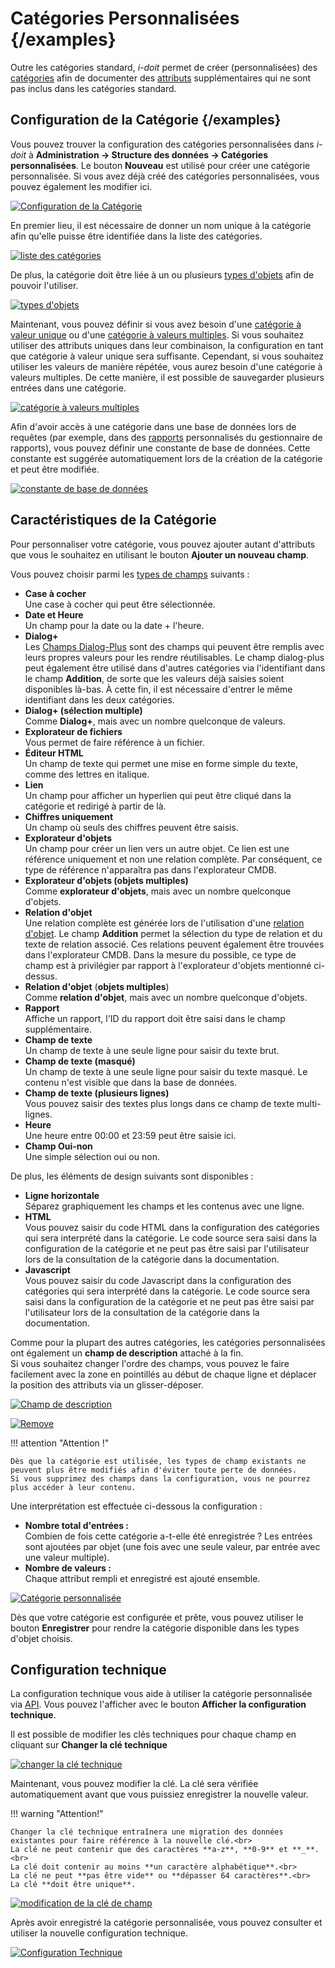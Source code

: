 # Catégories Personnalisées {/examples}

Outre les catégories standard, _i-doit_ permet de créer (personnalisées) des [catégories](structure-of-the-it-documentation.md) afin de documenter des [attributs](./structure-of-the-it-documentation.md) supplémentaires qui ne sont pas inclus dans les catégories standard.

## Configuration de la Catégorie {/examples}

Vous pouvez trouver la configuration des catégories personnalisées dans _i-doit_ à **Administration → Structure des données → Catégories personnalisées**. Le bouton **Nouveau** est utilisé pour créer une catégorie personnalisée. Si vous avez déjà créé des catégories personnalisées, vous pouvez également les modifier ici.

[![Configuration de la Catégorie](../assets/images/en/basics/custom-categories/1-cc.png)](../assets/images/en/basics/custom-categories/1-cc.png)

En premier lieu, il est nécessaire de donner un nom unique à la catégorie afin qu'elle puisse être identifiée dans la liste des catégories.

[![liste des catégories](../assets/images/en/basics/custom-categories/2-cc.png)](../assets/images/en/basics/custom-categories/2-cc.png)

De plus, la catégorie doit être liée à un ou plusieurs [types d'objets](structure-of-the-it-documentation.md) afin de pouvoir l'utiliser.

[![types d'objets](../assets/images/en/basics/custom-categories/3-cc.png)](../assets/images/en/basics/custom-categories/3-cc.png)

Maintenant, vous pouvez définir si vous avez besoin d'une [catégorie à valeur unique](structure-of-the-it-documentation.md) ou d'une [catégorie à valeurs multiples](structure-of-the-it-documentation.md). Si vous souhaitez utiliser des attributs uniques dans leur combinaison, la configuration en tant que catégorie à valeur unique sera suffisante. Cependant, si vous souhaitez utiliser les valeurs de manière répétée, vous aurez besoin d'une catégorie à valeurs multiples. De cette manière, il est possible de sauvegarder plusieurs entrées dans une catégorie.

[![catégorie à valeurs multiples](../assets/images/en/basics/custom-categories/4-cc.png)](../assets/images/en/basics/custom-categories/4-cc.png)

Afin d'avoir accès à une catégorie dans une base de données lors de requêtes (par exemple, dans des [rapports](../evaluation/report-manager.md) personnalisés du gestionnaire de rapports), vous pouvez définir une constante de base de données. Cette constante est suggérée automatiquement lors de la création de la catégorie et peut être modifiée.

[![constante de base de données](../assets/images/en/basics/custom-categories/5-cc.png)](../assets/images/en/basics/custom-categories/5-cc.png)

## Caractéristiques de la Catégorie

Pour personnaliser votre catégorie, vous pouvez ajouter autant d'attributs que vous le souhaitez en utilisant le bouton **Ajouter un nouveau champ**.

Vous pouvez choisir parmi les [types de champs](./attribute-fields.md) suivants :

- **Case à cocher**<br>
    Une case à cocher qui peut être sélectionnée.
- **Date et Heure**<br>
    Un champ pour la date ou la date + l'heure.
- **Dialog+**<br>
    Les [Champs Dialog-Plus](./dialog-admin.md) sont des champs qui peuvent être remplis avec leurs propres valeurs pour les rendre réutilisables. Le champ dialog-plus peut également être utilisé dans d'autres catégories via l'identifiant dans le champ **Addition**, de sorte que les valeurs déjà saisies soient disponibles là-bas. À cette fin, il est nécessaire d'entrer le même identifiant dans les deux catégories.
- **Dialog+ (sélection multiple)**<br>
    Comme **Dialog+**, mais avec un nombre quelconque de valeurs.
- **Explorateur de fichiers**<br>
    Vous permet de faire référence à un fichier.
- **Éditeur HTML**<br>
    Un champ de texte qui permet une mise en forme simple du texte, comme des lettres en italique.
- **Lien**<br>
    Un champ pour afficher un hyperlien qui peut être cliqué dans la catégorie et redirigé à partir de là.
- **Chiffres uniquement**<br>
    Un champ où seuls des chiffres peuvent être saisis.
- **Explorateur d'objets**<br>
    Un champ pour créer un lien vers un autre objet. Ce lien est une référence uniquement et non une relation complète. Par conséquent, ce type de référence n'apparaîtra pas dans l'explorateur CMDB.
- **Explorateur d'objets (objets multiples)**<br>
    Comme **explorateur d'objets**, mais avec un nombre quelconque d'objets.
- **Relation d'objet**<br>
    Une relation complète est générée lors de l'utilisation d'une [relation d'objet](./object-relations.md). Le champ **Addition** permet la sélection du type de relation et du texte de relation associé. Ces relations peuvent également être trouvées dans l'explorateur CMDB. Dans la mesure du possible, ce type de champ est à privilégier par rapport à l'explorateur d'objets mentionné ci-dessus.
- **Relation d'objet** (**objets multiples**)<br>
    Comme **relation d'objet**, mais avec un nombre quelconque d'objets.
- **Rapport**<br>
    Affiche un rapport, l'ID du rapport doit être saisi dans le champ supplémentaire.
- **Champ de texte**<br>
    Un champ de texte à une seule ligne pour saisir du texte brut.
- **Champ de texte (masqué)**<br>
    Un champ de texte à une seule ligne pour saisir du texte masqué. Le contenu n'est visible que dans la base de données.
- **Champ de texte (plusieurs lignes)**<br>
    Vous pouvez saisir des textes plus longs dans ce champ de texte multi-lignes.
- **Heure**<br>
    Une heure entre 00:00 et 23:59 peut être saisie ici.
- **Champ Oui-non**<br>
    Une simple sélection oui ou non.

De plus, les éléments de design suivants sont disponibles :

- **Ligne horizontale**<br>
    Séparez graphiquement les champs et les contenus avec une ligne.
- **HTML**<br>
    Vous pouvez saisir du code HTML dans la configuration des catégories qui sera interprété dans la catégorie. Le code source sera saisi dans la configuration de la catégorie et ne peut pas être saisi par l'utilisateur lors de la consultation de la catégorie dans la documentation.
- **Javascript**<br>
    Vous pouvez saisir du code Javascript dans la configuration des catégories qui sera interprété dans la catégorie. Le code source sera saisi dans la configuration de la catégorie et ne peut pas être saisi par l'utilisateur lors de la consultation de la catégorie dans la documentation.

Comme pour la plupart des autres catégories, les catégories personnalisées ont également un **champ de description** attaché à la fin.<br>
Si vous souhaitez changer l'ordre des champs, vous pouvez le faire facilement avec la zone en pointillés au début de chaque ligne et déplacer la position des attributs via un glisser-déposer.

[![Champ de description](../assets/images/en/basics/custom-categories/6-cc.gif)](../assets/images/en/basics/custom-categories/6-cc.gif)


[![Remove](../assets/images/en/basics/custom-categories/7-cc.gif)](../assets/images/en/basics/custom-categories/7-cc.gif)

!!! attention "Attention !"

    Dès que la catégorie est utilisée, les types de champ existants ne peuvent plus être modifiés afin d'éviter toute perte de données.
    Si vous supprimez des champs dans la configuration, vous ne pourrez plus accéder à leur contenu.

Une interprétation est effectuée ci-dessous la configuration :

- **Nombre total d'entrées :**<br>
    Combien de fois cette catégorie a-t-elle été enregistrée ? Les entrées sont ajoutées par objet (une fois avec une seule valeur, par entrée avec une valeur multiple).
- **Nombre de valeurs :**<br>
    Chaque attribut rempli et enregistré est ajouté ensemble.

[![Catégorie personnalisée](../assets/images/en/basics/custom-categories/8-cc.png)](../assets/images/en/basics/custom-categories/8-cc.png)

Dès que votre catégorie est configurée et prête, vous pouvez utiliser le bouton **Enregistrer** pour rendre la catégorie disponible dans les types d'objet choisis.

## Configuration technique

La configuration technique vous aide à utiliser la catégorie personnalisée via [API](../i-doit-pro-add-ons/api/index.md). Vous pouvez l'afficher avec le bouton **Afficher la configuration technique**.

Il est possible de modifier les clés techniques pour chaque champ en cliquant sur **Changer la clé technique**

[![changer la clé technique](../assets/images/en/basics/custom-categories/9-cc.png)](../assets/images/en/basics/custom-categories/9-cc.png)

Maintenant, vous pouvez modifier la clé. La clé sera vérifiée automatiquement avant que vous puissiez enregistrer la nouvelle valeur.

!!! warning "Attention!"

    Changer la clé technique entraînera une migration des données existantes pour faire référence à la nouvelle clé.<br>
    La clé ne peut contenir que des caractères **a-z**, **0-9** et **_**.<br>
    La clé doit contenir au moins **un caractère alphabétique**.<br>
    La clé ne peut **pas être vide** ou **dépasser 64 caractères**.<br>
    La clé **doit être unique**.

[![modification de la clé de champ](../assets/images/en/basics/custom-categories/10-cc.png)](../assets/images/en/basics/custom-categories/10-cc.png)

Après avoir enregistré la catégorie personnalisée, vous pouvez consulter et utiliser la nouvelle configuration technique.

[![Configuration Technique](../assets/images/en/basics/custom-categories/11-cc.png)](../assets/images/en/basics/custom-categories/11-cc.png)
